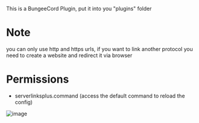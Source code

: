 This is a BungeeCord Plugin, put it into you "plugins" folder
# Note
you can only use http and https urls, if you want to link another protocol you need to create a website and redirect it via browser
# Permissions
 - serverlinksplus.command (access the default command to reload the config)

![image](https://github.com/Outfluencer/ServerLinksPlus/assets/48880402/589e61e0-8635-455b-b82a-8e49923c1e82)
